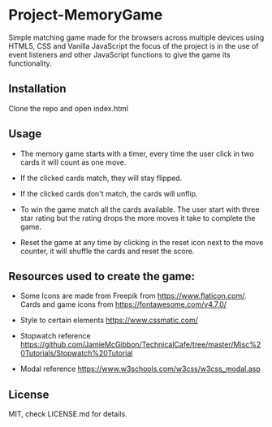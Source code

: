 # Project-MemoryGame

Simple matching game made for the browsers across multiple devices using HTML5, CSS and Vanilla JavaScript the focus of the project is in the use of event listeners and other JavaScript functions to give the game its functionality.

## Installation

Clone the repo and open index.html 

## Usage

- The memory game starts with a timer, every time the user click in two cards it will count as one move.

- If the clicked cards match, they will stay flipped.

- If the clicked cards don't match, the cards will unflip.

- To win the game match all the cards available. The user start with three star rating but the rating drops the more moves it take to complete the game.

- Reset the game at any time by clicking in the reset icon next to the move counter, it will shuffle the cards and reset the score.

## Resources used to create the game:

- Some Icons are made from Freepik from https://www.flaticon.com/. Cards and game icons from https://fontawesome.com/v4.7.0/
  
- Style to certain elements
  https://www.cssmatic.com/
  
- Stopwatch reference
  https://github.com/JamieMcGibbon/TechnicalCafe/tree/master/Misc%20Tutorials/Stopwatch%20Tutorial
  
- Modal reference
  https://www.w3schools.com/w3css/w3css_modal.asp


## License
MIT, check LICENSE.md for details.
